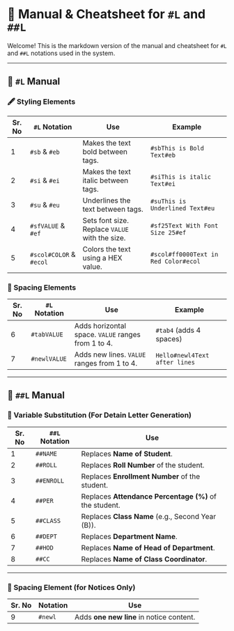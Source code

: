 # 📘 Manual & Cheatsheet for `#L` and `##L`

Welcome! This is the markdown version of the manual and cheatsheet for `#L` and `##L` notations used in the system.

---

## 📗 `#L` Manual

### 🖋️ Styling Elements

| Sr. No | `#L` Notation           | Use                                            | Example                              |
| ------ | ----------------------- | ---------------------------------------------- | ------------------------------------ |
| 1      | `#sb` & `#eb`           | Makes the text bold between tags.              | `#sbThis is Bold Text#eb`            |
| 2      | `#si` & `#ei`           | Makes the text italic between tags.            | `#siThis is italic Text#ei`          |
| 3      | `#su` & `#eu`           | Underlines the text between tags.              | `#suThis is Underlined Text#eu`      |
| 4      | `#sfVALUE` & `#ef`      | Sets font size. Replace `VALUE` with the size. | `#sf25Text With Font Size 25#ef`     |
| 5      | `#scol#COLOR` & `#ecol` | Colors the text using a HEX value.             | `#scol#ff0000Text in Red Color#ecol` |

### 🧱 Spacing Elements

| Sr. No | `#L` Notation | Use                                                | Example                       |
| ------ | ------------- | -------------------------------------------------- | ----------------------------- |
| 6      | `#tabVALUE`   | Adds horizontal space. `VALUE` ranges from 1 to 4. | `#tab4` (adds 4 spaces)       |
| 7      | `#newlVALUE`  | Adds new lines. `VALUE` ranges from 1 to 4.        | `Hello#newl4Text after lines` |

---

## 📘 `##L` Manual

### 🧩 Variable Substitution (For Detain Letter Generation)

| Sr. No | `##L` Notation | Use                                                    |
| ------ | -------------- | ------------------------------------------------------ |
| 1      | `##NAME`       | Replaces **Name of Student**.                          |
| 2      | `##ROLL`       | Replaces **Roll Number** of the student.               |
| 3      | `##ENROLL`     | Replaces **Enrollment Number** of the student.         |
| 4      | `##PER`        | Replaces **Attendance Percentage (%)** of the student. |
| 5      | `##CLASS`      | Replaces **Class Name** (e.g., Second Year (B)).       |
| 6      | `##DEPT`       | Replaces **Department Name**.                          |
| 7      | `##HOD`        | Replaces **Name of Head of Department**.               |
| 8      | `##CC`         | Replaces **Name of Class Coordinator**.                |

---

### 📏 Spacing Element (for Notices Only)

| Sr. No | Notation | Use                                      |
| ------ | -------- | ---------------------------------------- |
| 9      | `#newl`  | Adds **one new line** in notice content. |

